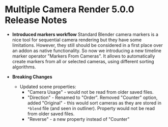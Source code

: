 # Multiple Camera Render 5.0.0 Release Notes

* **Introduced markers workflow**
   Standard Blender camera markers is a nice tool for sequential camera rendering but they have some limitations. However, they still should be considered in a first place over an addon as native functionality. So now we introducing a new timeline marker operator "Markers From Cameras". It allows to automatically create markers from all or selected cameras, using different sorting algorithms.

* **Breaking Changes**
    * Updated scene properties:
        * "Camera Usage" - would not be read from older saved files.
        * "Direction" - Renamed to "Order". Removed "Counter" option, added "Original" - this would sort cameras as they are stored in `*blend` file (and seen in outliner). Property would not be read from older saved files.
        * "Reverse" - a new property instead of "Counter" 